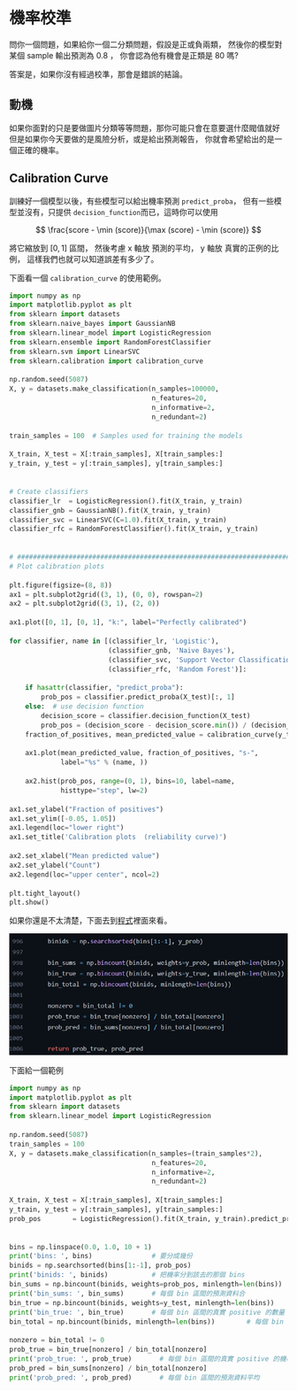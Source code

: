 <script src="https://cdn.mathjax.org/mathjax/latest/MathJax.js?config=TeX-AMS-MML_HTMLorMML" type="text/javascript"></script>
<script type="text/x-mathjax-config">
MathJax.Hub.Config({
    tex2jax: {
    inlineMath: [ ["$","$"], ["\(","\)"] ],
    processEscapes: true
    }
});
</script>



# 機率校準

問你一個問題，如果給你一個二分類問題，假設是正或負兩類，
然後你的模型對某個 sample 輸出預測為 $0.8$ ，
你會認為他有機會是正類是 $80%$ 嗎?


答案是，如果你沒有經過校準，那會是錯誤的結論。

## 動機

如果你面對的只是要做圖片分類等等問題，那你可能只會在意要選什麼閥值就好
但是如果你今天要做的是風險分析，或是給出預測報告，
你就會希望給出的是一個正確的機率。



## Calibration Curve

訓練好一個模型以後，有些模型可以給出機率預測 ``predict_proba``，
但有一些模型並沒有，只提供 ``decision_function``而已，這時你可以使用

$$
\frac{score - \min (score)}{\max (score) - \min (score)}
$$

將它縮放到 $[0, 1]$ 區間，
然後考慮 x 軸放 預測的平均， y 軸放 真實的正例的比例，
這樣我們也就可以知道誤差有多少了。



下面看一個 ``calibration_curve`` 的使用範例。



```python 
import numpy as np
import matplotlib.pyplot as plt
from sklearn import datasets
from sklearn.naive_bayes import GaussianNB
from sklearn.linear_model import LogisticRegression
from sklearn.ensemble import RandomForestClassifier
from sklearn.svm import LinearSVC
from sklearn.calibration import calibration_curve

np.random.seed(5087)
X, y = datasets.make_classification(n_samples=100000, 
                                    n_features=20,
                                    n_informative=2, 
                                    n_redundant=2)

train_samples = 100  # Samples used for training the models

X_train, X_test = X[:train_samples], X[train_samples:]
y_train, y_test = y[:train_samples], y[train_samples:]


# Create classifiers
classifier_lr  = LogisticRegression().fit(X_train, y_train)
classifier_gnb = GaussianNB().fit(X_train, y_train)
classifier_svc = LinearSVC(C=1.0).fit(X_train, y_train)
classifier_rfc = RandomForestClassifier().fit(X_train, y_train)


# #############################################################################
# Plot calibration plots

plt.figure(figsize=(8, 8))
ax1 = plt.subplot2grid((3, 1), (0, 0), rowspan=2)
ax2 = plt.subplot2grid((3, 1), (2, 0))

ax1.plot([0, 1], [0, 1], "k:", label="Perfectly calibrated")

for classifier, name in [(classifier_lr, 'Logistic'),
                         (classifier_gnb, 'Naive Bayes'),
                         (classifier_svc, 'Support Vector Classification'),
                         (classifier_rfc, 'Random Forest')]:
    
    if hasattr(classifier, "predict_proba"):
        prob_pos = classifier.predict_proba(X_test)[:, 1]
    else:  # use decision function
        decision_score = classifier.decision_function(X_test)
        prob_pos = (decision_score - decision_score.min()) / (decision_score.max() - decision_score.min())
    fraction_of_positives, mean_predicted_value = calibration_curve(y_test, prob_pos, n_bins=10)

    ax1.plot(mean_predicted_value, fraction_of_positives, "s-",
             label="%s" % (name, ))

    ax2.hist(prob_pos, range=(0, 1), bins=10, label=name,
             histtype="step", lw=2)

ax1.set_ylabel("Fraction of positives")
ax1.set_ylim([-0.05, 1.05])
ax1.legend(loc="lower right")
ax1.set_title('Calibration plots  (reliability curve)')

ax2.set_xlabel("Mean predicted value")
ax2.set_ylabel("Count")
ax2.legend(loc="upper center", ncol=2)

plt.tight_layout()
plt.show()

```


如果你還是不太清楚，下面去到[程式](https://github.com/scikit-learn/scikit-learn/blob/f3f51f9b6/sklearn/calibration.py#L873)裡面來看。


![calibration curve](../../images/scikit-learn_calibration.jpg)


下面給一個範例



```python 
import numpy as np
import matplotlib.pyplot as plt
from sklearn import datasets
from sklearn.linear_model import LogisticRegression

np.random.seed(5087)
train_samples = 100
X, y = datasets.make_classification(n_samples=(train_samples*2), 
                                    n_features=20,
                                    n_informative=2, 
                                    n_redundant=2)

X_train, X_test = X[:train_samples], X[train_samples:]
y_train, y_test = y[:train_samples], y[train_samples:]
prob_pos        = LogisticRegression().fit(X_train, y_train).predict_proba(X_test)[:, 1]


bins = np.linspace(0.0, 1.0, 10 + 1)     
print('bins: ', bins)               # 要分成幾份
binids = np.searchsorted(bins[1:-1], prob_pos)     
print('binids: ', binids)           # 把機率分到該去的那個 bins
bin_sums = np.bincount(binids, weights=prob_pos, minlength=len(bins))  
print('bin_sums: ', bin_sums)       # 每個 bin 區間的預測資料合
bin_true = np.bincount(binids, weights=y_test, minlength=len(bins))     
print('bin_true: ', bin_true)       # 每個 bin 區間的真實 positive 的數量
bin_total = np.bincount(binids, minlength=len(bins))        # 每個 bin 裡面有多少 data

nonzero = bin_total != 0
prob_true = bin_true[nonzero] / bin_total[nonzero]
print('prob_true: ', prob_true)       # 每個 bin 區間的真實 positive 的機率
prob_pred = bin_sums[nonzero] / bin_total[nonzero]
print('prob_pred: ', prob_pred)       # 每個 bin 區間的預測資料平均


```
